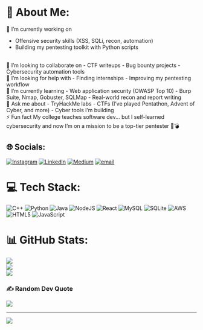 # 💫 About Me:
🔭 I’m currently working on
- Offensive security skills (XSS, SQLi, recon, automation)
- Building my pentesting toolkit with Python scripts
<br>
👯 I’m looking to collaborate on
- CTF writeups
- Bug bounty projects
- Cybersecurity automation tools
<br>
🤝 I’m looking for help with
- Finding internships
- Improving my pentesting workflow
<br>
🌱 I’m currently learning
- Web application security (OWASP Top 10)
- Burp Suite, Nmap, Gobuster, SQLMap
- Real-world recon and report writing
<br>
💬 Ask me about
- TryHackMe labs
- CTFs (I’ve played Pentathon, Advent of Cyber, and more)
- Cyber tools I’m building
<br>
⚡ Fun fact
My college teaches software dev... but I self-learned cybersecurity and now I’m on a mission to be a top-tier pentester 🧠💣


## 🌐 Socials:
[![Instagram](https://img.shields.io/badge/Instagram-%23E4405F.svg?logo=Instagram&logoColor=white)](https://instagram.com/ranjith.zip) [![LinkedIn](https://img.shields.io/badge/LinkedIn-%230077B5.svg?logo=linkedin&logoColor=white)](https://linkedin.com/in/ranjith5) [![Medium](https://img.shields.io/badge/Medium-12100E?logo=medium&logoColor=white)](https://medium.com/@astax) [![email](https://img.shields.io/badge/Email-D14836?logo=gmail&logoColor=white)](mailto:ranjith.cybersec@gmail.com) 

# 💻 Tech Stack:
![C++](https://img.shields.io/badge/c++-%2300599C.svg?style=for-the-badge&logo=c%2B%2B&logoColor=white) ![Python](https://img.shields.io/badge/python-3670A0?style=for-the-badge&logo=python&logoColor=ffdd54) ![Java](https://img.shields.io/badge/java-%23ED8B00.svg?style=for-the-badge&logo=openjdk&logoColor=white) ![NodeJS](https://img.shields.io/badge/node.js-6DA55F?style=for-the-badge&logo=node.js&logoColor=white) ![React](https://img.shields.io/badge/react-%2320232a.svg?style=for-the-badge&logo=react&logoColor=%2361DAFB) ![MySQL](https://img.shields.io/badge/mysql-4479A1.svg?style=for-the-badge&logo=mysql&logoColor=white) ![SQLite](https://img.shields.io/badge/sqlite-%2307405e.svg?style=for-the-badge&logo=sqlite&logoColor=white) ![AWS](https://img.shields.io/badge/AWS-%23FF9900.svg?style=for-the-badge&logo=amazon-aws&logoColor=white) ![HTML5](https://img.shields.io/badge/html5-%23E34F26.svg?style=for-the-badge&logo=html5&logoColor=white) ![JavaScript](https://img.shields.io/badge/javascript-%23323330.svg?style=for-the-badge&logo=javascript&logoColor=%23F7DF1E)
# 📊 GitHub Stats:
![](https://github-readme-stats.vercel.app/api?username=asta51&theme=radical&hide_border=false&include_all_commits=false&count_private=false)<br/>
![](https://nirzak-streak-stats.vercel.app/?user=asta51&theme=radical&hide_border=false)<br/>
![](https://github-readme-stats.vercel.app/api/top-langs/?username=asta51&theme=radical&hide_border=false&include_all_commits=false&count_private=false&layout=compact)

### ✍️ Random Dev Quote
![](https://quotes-github-readme.vercel.app/api?type=horizontal&theme=radical)

---
[![](https://visitcount.itsvg.in/api?id=asta51&icon=0&color=0)](https://visitcount.itsvg.in)

<!-- Proudly created with GPRM ( https://gprm.itsvg.in ) -->
